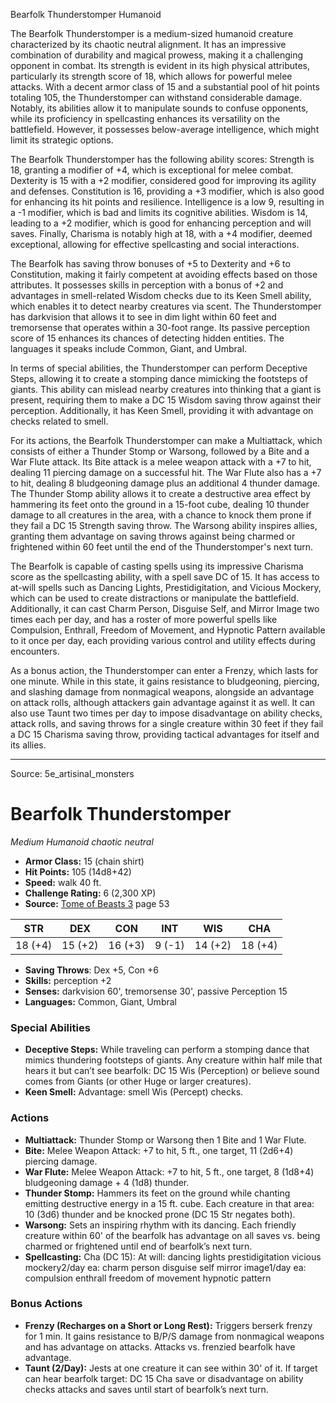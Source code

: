 <MonsterName/>Bearfolk Thunderstomper</MonsterName>
<CreatureType/>Humanoid</CreatureType>

<summary>The Bearfolk Thunderstomper is a medium-sized humanoid creature characterized by its chaotic neutral alignment. It has an impressive combination of durability and magical prowess, making it a challenging opponent in combat. Its strength is evident in its high physical attributes, particularly its strength score of 18, which allows for powerful melee attacks. With a decent armor class of 15 and a substantial pool of hit points totaling 105, the Thunderstomper can withstand considerable damage. Notably, its abilities allow it to manipulate sounds to confuse opponents, while its proficiency in spellcasting enhances its versatility on the battlefield. However, it possesses below-average intelligence, which might limit its strategic options.</summary>

<detail>

The Bearfolk Thunderstomper has the following ability scores: Strength is 18, granting a modifier of +4, which is exceptional for melee combat. Dexterity is 15 with a +2 modifier, considered good for improving its agility and defenses. Constitution is 16, providing a +3 modifier, which is also good for enhancing its hit points and resilience. Intelligence is a low 9, resulting in a -1 modifier, which is bad and limits its cognitive abilities. Wisdom is 14, leading to a +2 modifier, which is good for enhancing perception and will saves. Finally, Charisma is notably high at 18, with a +4 modifier, deemed exceptional, allowing for effective spellcasting and social interactions.

The Bearfolk has saving throw bonuses of +5 to Dexterity and +6 to Constitution, making it fairly competent at avoiding effects based on those attributes. It possesses skills in perception with a bonus of +2 and advantages in smell-related Wisdom checks due to its Keen Smell ability, which enables it to detect nearby creatures via scent. The Thunderstomper has darkvision that allows it to see in dim light within 60 feet and tremorsense that operates within a 30-foot range. Its passive perception score of 15 enhances its chances of detecting hidden entities. The languages it speaks include Common, Giant, and Umbral.

In terms of special abilities, the Thunderstomper can perform Deceptive Steps, allowing it to create a stomping dance mimicking the footsteps of giants. This ability can mislead nearby creatures into thinking that a giant is present, requiring them to make a DC 15 Wisdom saving throw against their perception. Additionally, it has Keen Smell, providing it with advantage on checks related to smell.

For its actions, the Bearfolk Thunderstomper can make a Multiattack, which consists of either a Thunder Stomp or Warsong, followed by a Bite and a War Flute attack. Its Bite attack is a melee weapon attack with a +7 to hit, dealing 11 piercing damage on a successful hit. The War Flute also has a +7 to hit, dealing 8 bludgeoning damage plus an additional 4 thunder damage. The Thunder Stomp ability allows it to create a destructive area effect by hammering its feet onto the ground in a 15-foot cube, dealing 10 thunder damage to all creatures in the area, with a chance to knock them prone if they fail a DC 15 Strength saving throw. The Warsong ability inspires allies, granting them advantage on saving throws against being charmed or frightened within 60 feet until the end of the Thunderstomper's next turn.

The Bearfolk is capable of casting spells using its impressive Charisma score as the spellcasting ability, with a spell save DC of 15. It has access to at-will spells such as Dancing Lights, Prestidigitation, and Vicious Mockery, which can be used to create distractions or manipulate the battlefield. Additionally, it can cast Charm Person, Disguise Self, and Mirror Image two times each per day, and has a roster of more powerful spells like Compulsion, Enthrall, Freedom of Movement, and Hypnotic Pattern available to it once per day, each providing various control and utility effects during encounters.

As a bonus action, the Thunderstomper can enter a Frenzy, which lasts for one minute. While in this state, it gains resistance to bludgeoning, piercing, and slashing damage from nonmagical weapons, alongside an advantage on attack rolls, although attackers gain advantage against it as well. It can also use Taunt two times per day to impose disadvantage on ability checks, attack rolls, and saving throws for a single creature within 30 feet if they fail a DC 15 Charisma saving throw, providing tactical advantages for itself and its allies.</detail>



---

Source: 5e_artisinal_monsters

# Bearfolk Thunderstomper

*Medium* *Humanoid* *chaotic neutral*

- **Armor Class:** 15 (chain shirt)
- **Hit Points:** 105 (14d8+42)
- **Speed:** walk 40 ft.
- **Challenge Rating:** 6 (2,300 XP)
- **Source:** [Tome of Beasts 3](https://koboldpress.com/kpstore/product/tome-of-beasts-3-for-5th-edition/) page 53

| STR | DEX | CON | INT | WIS | CHA |
| --- | --- | --- | --- | --- | --- |
| 18 (+4) | 15 (+2) | 16 (+3) | 9 (-1) | 14 (+2) | 18 (+4) |

- **Saving Throws**: Dex +5, Con +6
- **Skills:** perception +2
- **Senses:** darkvision 60', tremorsense 30', passive Perception 15
- **Languages:** Common, Giant, Umbral

### Special Abilities

- **Deceptive Steps:** While traveling can perform a stomping dance that mimics thundering footsteps of giants. Any creature within half mile that hears it but can’t see bearfolk: DC 15 Wis (Perception) or believe sound comes from Giants (or other Huge or larger creatures).
- **Keen Smell:** Advantage: smell Wis (Percept) checks.

### Actions

- **Multiattack:** Thunder Stomp or Warsong then 1 Bite and 1 War Flute.
- **Bite:** Melee Weapon Attack: +7 to hit, 5 ft., one target, 11 (2d6+4) piercing damage.
- **War Flute:** Melee Weapon Attack: +7 to hit, 5 ft., one target, 8 (1d8+4) bludgeoning damage + 4 (1d8) thunder.
- **Thunder Stomp:** Hammers its feet on the ground while chanting emitting destructive energy in a 15 ft. cube. Each creature in that area: 10 (3d6) thunder and be knocked prone (DC 15 Str negates both).
- **Warsong:** Sets an inspiring rhythm with its dancing. Each friendly creature within 60' of the bearfolk has advantage on all saves vs. being charmed or frightened until end of bearfolk’s next turn.
- **Spellcasting:** Cha (DC 15): At will: dancing lights prestidigitation vicious mockery2/day ea: charm person disguise self mirror image1/day ea: compulsion enthrall freedom of movement hypnotic pattern

### Bonus Actions

- **Frenzy (Recharges on a Short or Long Rest):** Triggers berserk frenzy for 1 min. It gains resistance to B/P/S damage from nonmagical weapons and has advantage on attacks. Attacks vs. frenzied bearfolk have advantage.
- **Taunt (2/Day):** Jests at one creature it can see within 30' of it. If target can hear bearfolk target: DC 15 Cha save or disadvantage on ability checks attacks and saves until start of bearfolk’s next turn.




